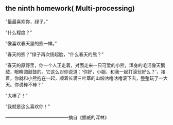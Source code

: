 ## the ninth homework( Multi-processing)

"最最喜欢你，绿子。”

“什么程度？”

“像喜欢春天里的熊一样。”

“春天的熊？”绿子再次扬起脸，“什么春天的熊？”

“春天的原野里，你一个人正走着，对面走来一只可爱的小熊，浑身的毛活像天鹅绒，眼睛圆鼓鼓的。它这么对你说道：‘你好，小姐，和我一起打滚玩好么？’，接着，你就和小熊抱在一起，顺着长满三叶草的山坡咕噜咕噜滚下去，整整玩了一大天。你说棒不棒？”

"太棒了！“

“我就是这么喜欢你！”


——————————————摘自《挪威的深林》
